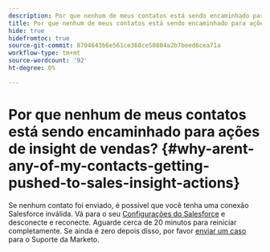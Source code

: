 ```yaml
---
description: Por que nenhum de meus contatos está sendo encaminhado para ações de insight de vendas? - Documentação do Marketo - Documentação do produto
title: Por que nenhum de meus contatos está sendo encaminhado para ações de insight de vendas?
hide: true
hidefromtoc: true
source-git-commit: 8704643b6e561ce368ce50804a2b7beed6cea71a
workflow-type: tm+mt
source-wordcount: '92'
ht-degree: 0%

---
```


# Por que nenhum de meus contatos está sendo encaminhado para ações de insight de vendas? {#why-arent-any-of-my-contacts-getting-pushed-to-sales-insight-actions}

Se nenhum contato foi enviado, é possível que você tenha uma conexão Salesforce inválida. Vá para o seu [Configurações do Salesforce](https://toutapp.com/login) e desconecte e reconecte. Aguarde cerca de 20 minutos para reiniciar completamente. Se ainda é zero depois disso, por favor [enviar um caso](https://nation.marketo.com/t5/Support/ct-p/Support#) para o Suporte da Marketo.
